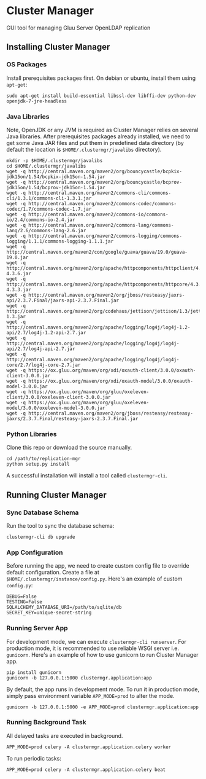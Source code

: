 # Cluster Manager

GUI tool for managing Gluu Server OpenLDAP replication

## Installing Cluster Manager

### OS Packages

Install prerequisites packages first. On debian or ubuntu, install them using `apt-get`:

```
sudo apt-get install build-essential libssl-dev libffi-dev python-dev openjdk-7-jre-headless
```

### Java Libraries

Note, OpenJDK or any JVM is required as Cluster Manager relies on several Java libraries.
After prerequisites packages already installed, we need to get some Java JAR files and put them
in predefined data directory (by default the location is `$HOME/.clustermgr/javalibs` directory).

```
mkdir -p $HOME/.clustermgr/javalibs
cd $HOME/.clustermgr/javalibs
wget -q http://central.maven.org/maven2/org/bouncycastle/bcpkix-jdk15on/1.54/bcpkix-jdk15on-1.54.jar
wget -q http://central.maven.org/maven2/org/bouncycastle/bcprov-jdk15on/1.54/bcprov-jdk15on-1.54.jar
wget -q http://central.maven.org/maven2/commons-cli/commons-cli/1.3.1/commons-cli-1.3.1.jar
wget -q http://central.maven.org/maven2/commons-codec/commons-codec/1.7/commons-codec-1.7.jar
wget -q http://central.maven.org/maven2/commons-io/commons-io/2.4/commons-io-2.4.jar
wget -q http://central.maven.org/maven2/commons-lang/commons-lang/2.6/commons-lang-2.6.jar
wget -q http://central.maven.org/maven2/commons-logging/commons-logging/1.1.1/commons-logging-1.1.1.jar
wget -q http://central.maven.org/maven2/com/google/guava/guava/19.0/guava-19.0.jar
wget -q http://central.maven.org/maven2/org/apache/httpcomponents/httpclient/4.3.6/httpclient-4.3.6.jar
wget -q http://central.maven.org/maven2/org/apache/httpcomponents/httpcore/4.3.3/httpcore-4.3.3.jar
wget -q http://central.maven.org/maven2/org/jboss/resteasy/jaxrs-api/2.3.7.Final/jaxrs-api-2.3.7.Final.jar
wget -q http://central.maven.org/maven2/org/codehaus/jettison/jettison/1.3/jettison-1.3.jar
wget -q http://central.maven.org/maven2/org/apache/logging/log4j/log4j-1.2-api/2.7/log4j-1.2-api-2.7.jar
wget -q http://central.maven.org/maven2/org/apache/logging/log4j/log4j-api/2.7/log4j-api-2.7.jar
wget -q http://central.maven.org/maven2/org/apache/logging/log4j/log4j-core/2.7/log4j-core-2.7.jar
wget -q https://ox.gluu.org/maven/org/xdi/oxauth-client/3.0.0/oxauth-client-3.0.0.jar
wget -q https://ox.gluu.org/maven/org/xdi/oxauth-model/3.0.0/oxauth-model-3.0.0.jar
wget -q https://ox.gluu.org/maven/org/gluu/oxeleven-client/3.0.0/oxeleven-client-3.0.0.jar
wget -q https://ox.gluu.org/maven/org/gluu/oxeleven-model/3.0.0/oxeleven-model-3.0.0.jar
wget -q http://central.maven.org/maven2/org/jboss/resteasy/resteasy-jaxrs/2.3.7.Final/resteasy-jaxrs-2.3.7.Final.jar
```

### Python Libraries

Clone this repo or download the source manually.

```
cd /path/to/replication-mgr
python setup.py install
```

A successful installation will install a tool called `clustermgr-cli`.

## Running Cluster Manager

### Sync Database Schema

Run the tool to sync the database schema:

```
clustermgr-cli db upgrade
```

### App Configuration

Before running the app, we need to create custom config file to override default configuration.
Create a file at `$HOME/.clustermgr/instance/config.py`. Here's an example of custom `config.py`:

```
DEBUG=False
TESTING=False
SQLALCHEMY_DATABASE_URI=/path/to/sqlite/db
SECRET_KEY=unique-secret-string
```

### Running Server App

For development mode, we can execute `clustermgr-cli runserver`.
For production mode, it is recommended to use reliable WSGI server i.e. `gunicorn`.
Here's an example of how to use gunicorn to run Cluster Manager app.

```
pip install gunicorn
gunicorn -b 127.0.0.1:5000 clustermgr.application:app
```

By default, the app runs in development mode. To run it in production mode, simply pass environment variable
`APP_MODE=prod` to alter the mode.

```
gunicorn -b 127.0.0.1:5000 -e APP_MODE=prod clustermgr.application:app
```

### Running Background Task

All delayed tasks are executed in background.

```
APP_MODE=prod celery -A clustermgr.application.celery worker
```

To run periodic tasks:

```
APP_MODE=prod celery -A clustermgr.application.celery beat
```
